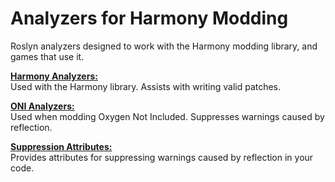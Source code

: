 # Analyzers for Harmony Modding

Roslyn analyzers designed to work with the Harmony modding library, and games that use it.

**[Harmony Analyzers:](https://github.com/AzeTheGreat/Analyzers/tree/master/HarmonyAnalyzers)**  
Used with the Harmony library.  Assists with writing valid patches.

**[ONI Analyzers:](https://github.com/AzeTheGreat/Analyzers/tree/master/OniAnalyzers)**  
Used when modding Oxygen Not Included.  Suppresses warnings caused by reflection.

**[Suppression Attributes:](https://github.com/AzeTheGreat/Analyzers/tree/master/CustomAnalyzers)**  
Provides attributes for suppressing warnings caused by reflection in your code.
